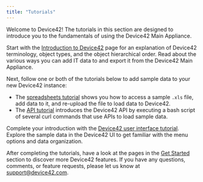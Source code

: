 ```yaml
---
title: "Tutorials"
---
```


Welcome to Device42! The tutorials in this section are designed to introduce you to the fundamentals of using the Device42 Main Appliance.

Start with the [Introduction to Device42](/getstarted/tutorials/device42-tutorial.mdx) page for an explanation of Device42 terminology, object types, and the object hierarchical order. Read about the various ways you can add IT data to and export it from the Device42 Main Appliance.

Next, follow one or both of the tutorials below to add sample data to your new Device42 instance:
- The [spreadsheets tutorial](getstarted/tutorials/tutorial-loading-data-using-spreadsheets.mdx) shows you how to access a sample `.xls` file, add data to it, and re-upload the file to load data to Device42.
- The [API tutorial](getstarted/tutorials/tutorial-loading-data-using-the-api.mdx) introduces the Device42 API by executing a bash script of several curl commands that use APIs to load sample data.

Complete your introduction with the [Device42 user interface tutorial](getstarted/tutorials/tutorial-navigating-the-device42-user-interface.mdx). Explore the sample data in the Device42 UI to get familiar with the menu options and data organization. 

After completing the tutorials, have a look at the pages in the [Get Started](/getstarted/) section to discover more Device42 features. If you have any questions, comments, or feature requests, please let us know at [support@device42.com](mailto:support@device42.com).
